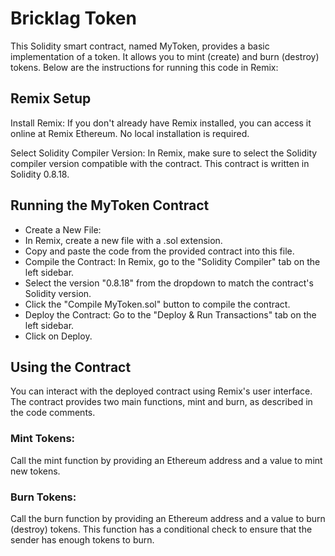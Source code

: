 # Bricklag Token
This Solidity smart contract, named MyToken, provides a basic implementation of a token. It allows you to mint (create) and burn (destroy) tokens. Below are the instructions for running this code in Remix:

## Remix Setup
Install Remix: If you don't already have Remix installed, you can access it online at Remix Ethereum. No local installation is required.

Select Solidity Compiler Version: In Remix, make sure to select the Solidity compiler version compatible with the contract. This contract is written in Solidity 0.8.18.

## Running the MyToken Contract
- Create a New File:
- In Remix, create a new file with a .sol extension.
- Copy and paste the code from the provided contract into this file.
- Compile the Contract: In Remix, go to the "Solidity Compiler" tab on the left sidebar.
- Select the version "0.8.18" from the dropdown to match the contract's Solidity version.
- Click the "Compile MyToken.sol" button to compile the contract.
- Deploy the Contract: Go to the "Deploy & Run Transactions" tab on the left sidebar.
- Click on Deploy.
  
## Using the Contract
You can interact with the deployed contract using Remix's user interface. The contract provides two main functions, mint and burn, as described in the code comments.

### Mint Tokens:

Call the mint function by providing an Ethereum address and a value to mint new tokens.

### Burn Tokens:

Call the burn function by providing an Ethereum address and a value to burn (destroy) tokens. This function has a conditional check to ensure that the sender has enough tokens to burn.
